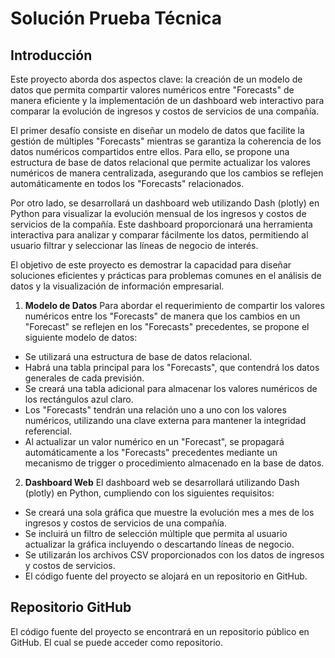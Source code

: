 # Solución Prueba Técnica
## Introducción
Este proyecto aborda dos aspectos clave: la creación de un modelo de datos que permita compartir valores numéricos entre "Forecasts" de manera eficiente y la implementación de un dashboard web interactivo para comparar la evolución de ingresos y costos de servicios de una compañía.

El primer desafío consiste en diseñar un modelo de datos que facilite la gestión de múltiples "Forecasts" mientras se garantiza la coherencia de los datos numéricos compartidos entre ellos. Para ello, se propone una estructura de base de datos relacional que permite actualizar los valores numéricos de manera centralizada, asegurando que los cambios se reflejen automáticamente en todos los "Forecasts" relacionados.

Por otro lado, se desarrollará un dashboard web utilizando Dash (plotly) en Python para visualizar la evolución mensual de los ingresos y costos de servicios de la compañía. Este dashboard proporcionará una herramienta interactiva para analizar y comparar fácilmente los datos, permitiendo al usuario filtrar y seleccionar las líneas de negocio de interés.

El objetivo de este proyecto es demostrar la capacidad para diseñar soluciones eficientes y prácticas para problemas comunes en el análisis de datos y la visualización de información empresarial.

1. **Modelo de Datos**
Para abordar el requerimiento de compartir los valores numéricos entre los "Forecasts" de manera que los cambios en un "Forecast" se reflejen en los "Forecasts" precedentes, se propone el siguiente modelo de datos:

- Se utilizará una estructura de base de datos relacional.
- Habrá una tabla principal para los "Forecasts", que contendrá los datos generales de cada previsión.
- Se creará una tabla adicional para almacenar los valores numéricos de los rectángulos azul claro.
- Los "Forecasts" tendrán una relación uno a uno con los valores numéricos, utilizando una clave externa para mantener la integridad referencial.
- Al actualizar un valor numérico en un "Forecast", se propagará automáticamente a los "Forecasts" precedentes mediante un mecanismo de trigger o procedimiento almacenado en la base de datos.

2. **Dashboard Web**
El dashboard web se desarrollará utilizando Dash (plotly) en Python, cumpliendo con los siguientes requisitos:

- Se creará una sola gráfica que muestre la evolución mes a mes de los ingresos y costos de servicios de una compañía.
- Se incluirá un filtro de selección múltiple que permita al usuario actualizar la gráfica incluyendo o descartando líneas de negocio.
- Se utilizarán los archivos CSV proporcionados con los datos de ingresos y costos de servicios.
- El código fuente del proyecto se alojará en un repositorio en GitHub.

## Repositorio GitHub
El código fuente del proyecto se encontrará en un repositorio público en GitHub. El cual se puede acceder como repositorio.